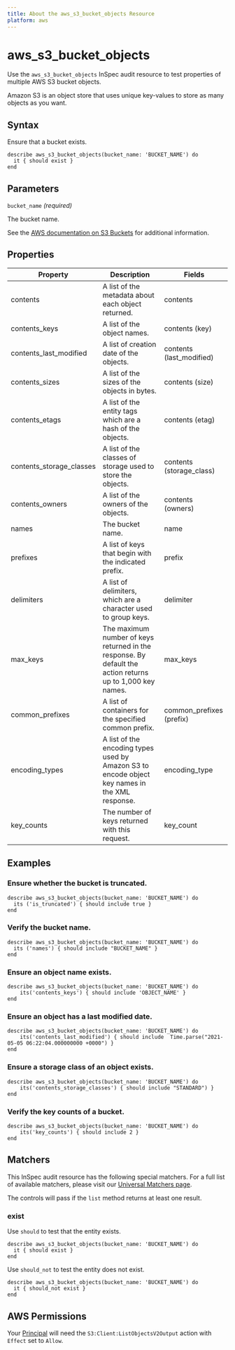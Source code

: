 ```yaml
---
title: About the aws_s3_bucket_objects Resource
platform: aws
---
```


# aws\_s3\_bucket\_objects

Use the `aws_s3_bucket_objects` InSpec audit resource to test properties of multiple AWS S3 bucket objects.

Amazon S3 is an object store that uses unique key-values to store as many objects as you want.

## Syntax

Ensure that a bucket exists.

    describe aws_s3_bucket_objects(bucket_name: 'BUCKET_NAME') do
      it { should exist }
    end

## Parameters

`bucket_name` _(required)_

The bucket name.

See the [AWS documentation on S3 Buckets](https://docs.aws.amazon.com/AmazonS3/latest/dev/UsingBucket.html) for additional information.

## Properties

| Property | Description | Fields |
| --- | --- | --- |
| contents | A list of the metadata about each object returned.| contents |
| contents_keys | A list of the object names. | contents (key) |
| contents_last_modified |  A list of creation date of the objects. | contents (last_modified) |
| contents_sizes | A list of the sizes of the objects in bytes. | contents (size) |
| contents_etags | A list of the entity tags which are a hash of the objects. | contents (etag) |
| contents_storage_classes | A list of the classes of storage used to store the objects. | contents (storage_class) |
| contents_owners | A list of the owners of the objects. | contents (owners) |
| names | The bucket name. | name |
| prefixes | A list of keys that begin with the indicated prefix. | prefix |
| delimiters | A list of delimiters, which are a character used to group keys. | delimiter |
| max_keys | The maximum number of keys returned in the response. By default the action returns up to 1,000 key names. | max_keys |
| common_prefixes | A list of containers for the specified common prefix. | common_prefixes (prefix) |
| encoding_types | A list of the encoding types used by Amazon S3 to encode object key names in the XML response. | encoding_type |
| key_counts | The number of keys returned with this request. | key_count |

## Examples

### Ensure whether the bucket is truncated.

    describe aws_s3_bucket_objects(bucket_name: 'BUCKET_NAME') do
      its ('is_truncated') { should include true }
    end

### Verify the bucket name.

    describe aws_s3_bucket_objects(bucket_name: 'BUCKET_NAME') do
      its ('names') { should include "BUCKET_NAME" }
    end

### Ensure an object name exists.

    describe aws_s3_bucket_objects(bucket_name: 'BUCKET_NAME') do
        its('contents_keys') { should include 'OBJECT_NAME' }
    end

### Ensure an object has a last modified date.

    describe aws_s3_bucket_objects(bucket_name: 'BUCKET_NAME') do
        its('contents_last_modified') { should include  Time.parse("2021-05-05 06:22:04.000000000 +0000") }
    end

### Ensure a storage class of an object exists.

    describe aws_s3_bucket_objects(bucket_name: 'BUCKET_NAME') do
        its('contents_storage_classes') { should include "STANDARD") }
    end

### Verify the key counts of a bucket.

    describe aws_s3_bucket_objects(bucket_name: 'BUCKET_NAME') do
        its('key_counts') { should include 2 }
    end

## Matchers

This InSpec audit resource has the following special matchers. For a full list of available matchers, please visit our [Universal Matchers page](https://www.inspec.io/docs/reference/matchers/).

The controls will pass if the `list` method returns at least one result.

### exist

Use `should` to test that the entity exists.

    describe aws_s3_bucket_objects(bucket_name: 'BUCKET_NAME') do
      it { should exist }
    end

Use `should_not` to test the entity does not exist.

    describe aws_s3_bucket_objects(bucket_name: 'BUCKET_NAME') do
      it { should_not exist }
    end

## AWS Permissions

Your [Principal](https://docs.aws.amazon.com/IAM/latest/UserGuide/intro-structure.html#intro-structure-principal) will need the `S3:Client:ListObjectsV2Output` action with `Effect` set to `Allow`.